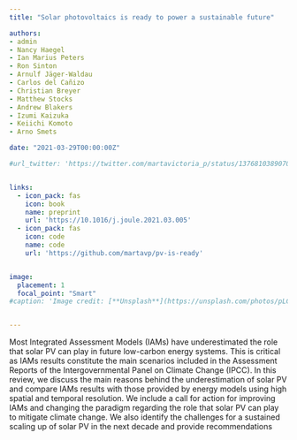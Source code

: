 ```yaml
---
title: "Solar photovoltaics is ready to power a sustainable future"

authors:
- admin
- Nancy Haegel
- Ian Marius Peters
- Ron Sinton
- Arnulf Jäger-Waldau
- Carlos del Cañizo
- Christian Breyer
- Matthew Stocks
- Andrew Blakers
- Izumi Kaizuka
- Keiichi Komoto
- Arno Smets

date: "2021-03-29T00:00:00Z"

#url_twitter: 'https://twitter.com/martavictoria_p/status/1376810389070094338'


links:
  - icon_pack: fas
    icon: book
    name: preprint
    url: 'https://10.1016/j.joule.2021.03.005'
  - icon_pack: fas
    icon: code
    name: code
    url: 'https://github.com/martavp/pv-is-ready'


image:
  placement: 1  
  focal_point: "Smart"
#caption: 'Image credit: [**Unsplash**](https://unsplash.com/photos/pLCdAaMFLTE)'


---
```

Most Integrated Assessment Models (IAMs) have underestimated the role that solar PV can play in future low-carbon energy systems. This is critical as IAMs results constitute the main scenarios included in the Assessment Reports of the Intergovernmental Panel on Climate Change (IPCC). In this review, we discuss the main reasons behind the underestimation of solar PV and compare IAMs results with those provided by energy models using high spatial and temporal resolution. We include a call for action for improving IAMs and changing the paradigm regarding the role that solar PV can play to mitigate climate change. We also identify the challenges for a sustained scaling up of solar PV in the next decade and provide recommendations

